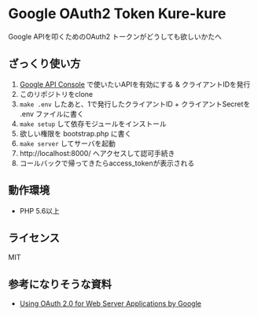Google OAuth2 Token Kure-kure
====

Google APIを叩くためのOAuth2 トークンがどうしても欲しいかたへ


ざっくり使い方
----

1. [Google API Console](https://console.developers.google.com/?hl=JA) で使いたいAPIを有効にする & クライアントIDを発行
1. このリポジトリをclone
1. `make .env` したあと、1で発行したクライアントID + クライアントSecretを .env ファイルに書く
1. `make setup` して依存モジュールをインストール
1. 欲しい権限を bootstrap.php に書く
1. `make server` してサーバを起動
1. http://localhost:8000/ へアクセスして認可手続き
1. コールバックで帰ってきたらaccess_tokenが表示される


動作環境
----
* PHP 5.6以上


ライセンス
----
MIT


参考になりそうな資料
----
* [Using OAuth 2.0 for Web Server Applications by Google](https://developers.google.com/identity/protocols/OAuth2WebServer)
